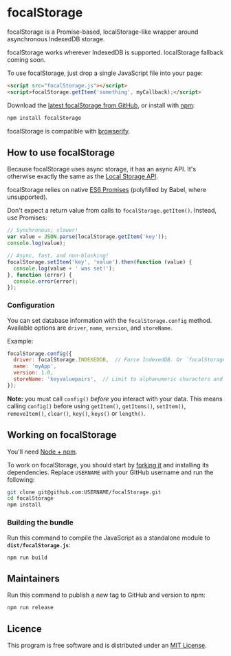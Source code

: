 # focalStorage

focalStorage is a Promise-based, localStorage-like wrapper around asynchronous
IndexedDB storage.

focalStorage works wherever IndexedDB is supported. localStorage fallback coming soon.

To use focalStorage, just drop a single JavaScript file into your page:

```html
<script src="focalStorage.js"></script>
<script>focalStorage.getItem('something', myCallback);</script>
```

Download the [latest focalStorage from GitHub](https://github.com/cvan/focalStorage/releases/latest), or install with [npm](https://www.npmjs.org/):

```bash
npm install focalStorage
```

focalStorage is compatible with [browserify](http://browserify.org/).


## How to use focalStorage

Because focalStorage uses async storage, it has an async API.
It's otherwise exactly the same as the
[Local Storage API](https://hacks.mozilla.org/2009/06/localstorage/).

focalStorage relies on native [ES6 Promises](http://www.promisejs.org/) (polyfilled by Babel, where unsupported).

Don't expect a return value from calls to `focalStorage.getItem()`. Instead,
use Promises:

```js
// Synchronous; slower!
var value = JSON.parse(localStorage.getItem('key'));
console.log(value);

// Async, fast, and non-blocking!
focalStorage.setItem('key', 'value').then(function (value) {
  console.log(value + ' was set!');
}, function (error) {
  console.error(error);
});
```

### Configuration

You can set database information with the `focalStorage.config` method.
Available options are `driver`, `name`, `version`, and `storeName`.

Example:

```js
focalStorage.config({
  driver: focalStorage.INDEXEDDB,  // Force IndexedDB. Or `focalStorage.INDEXEDDB` for localStorage.
  name: 'myApp',
  version: 1.0,
  storeName: 'keyvaluepairs',  // Limit to alphanumeric characters and underscores.
});
```

**Note:** you must call `config()` _before_ you interact with your data. This
means calling `config()` before using `getItem()`, `getItems()`, `setItem()`,
`removeItem()`, `clear()`, `key()`, `keys()` or `length()`.


## Working on focalStorage

You'll need [Node + npm](http://nodejs.org/).

To work on focalStorage, you should start by
[forking it](https://github.com/cvan/focalStorage/fork) and installing its
dependencies. Replace `USERNAME` with your GitHub username and run the
following:

```bash
git clone git@github.com:USERNAME/focalStorage.git
cd focalStorage
npm install
```

### Building the bundle

Run this command to compile the JavaScript as a standalone module to __`dist/focalStorage.js`__:

    npm run build


## Maintainers

Run this command to publish a new tag to GitHub and version to npm:

    npm run release


## Licence

This program is free software and is distributed under an
[MIT License](https://github.com/cvan/focalStorage/blob/master/LICENSE).
